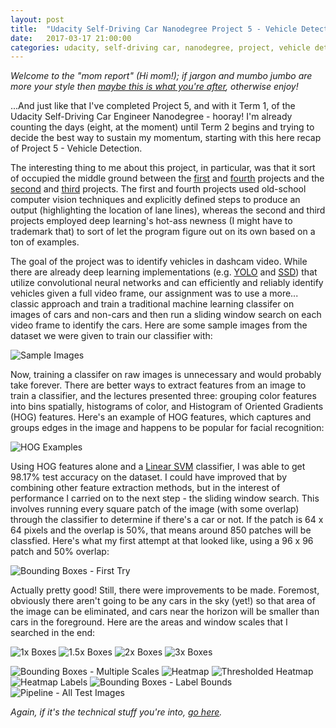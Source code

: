 ```yaml
---
layout: post
title:  "Udacity Self-Driving Car Nanodegree Project 5 - Vehicle Detection"
date:   2017-03-17 21:00:00 
categories: udacity, self-driving car, nanodegree, project, vehicle detection, machine learning, computer vision
---
```


*Welcome to the "mom report" (Hi mom!); if jargon and mumbo jumbo are more your style then [maybe this is what you're after](https://github.com/jeremy-shannon/CarND-Vehicle-Detection), otherwise enjoy!*

[//]: # (Image References)
[image1]: https://github.com/jeremy-shannon/CarND-Vehicle-Detection/blob/master/output_images/01_random_data_grid.png
[image2]: https://github.com/jeremy-shannon/CarND-Vehicle-Detection/blob/master/output_images/02_hog_visualization.png
[image3]: https://github.com/jeremy-shannon/CarND-Vehicle-Detection/blob/master/output_images/03_detections.png
[image4]: https://github.com/jeremy-shannon/CarND-Vehicle-Detection/blob/master/output_images/04_boxes_1.png
[image5]: https://github.com/jeremy-shannon/CarND-Vehicle-Detection/blob/master/output_images/05_boxes_2.png
[image6]: https://github.com/jeremy-shannon/CarND-Vehicle-Detection/blob/master/output_images/06_boxes_3.png
[image6a]: https://github.com/jeremy-shannon/CarND-Vehicle-Detection/blob/master/output_images/06a_boxes_4.png
[image7]: https://github.com/jeremy-shannon/CarND-Vehicle-Detection/blob/master/output_images/07_all_detections.png
[image8]: https://github.com/jeremy-shannon/CarND-Vehicle-Detection/blob/master/output_images/08_heatmap.png
[image9]: https://github.com/jeremy-shannon/CarND-Vehicle-Detection/blob/master/output_images/09_heatmap_threshold.png
[image10]: https://github.com/jeremy-shannon/CarND-Vehicle-Detection/blob/master/output_images/10_label_heatmap.png
[image11]: https://github.com/jeremy-shannon/CarND-Vehicle-Detection/blob/master/output_images/11_final_boxes.png
[image12]: https://github.com/jeremy-shannon/CarND-Vehicle-Detection/blob/master/output_images/12_all_test_detects.png
[video1]: https://github.com/jeremy-shannon/CarND-Vehicle-Detection/blob/master/test_video_out.mp4
[video2]: https://github.com/jeremy-shannon/CarND-Vehicle-Detection/blob/master/test_video_out_2.mp4
[video3]: https://github.com/jeremy-shannon/CarND-Vehicle-Detection/blob/master/project_video_out.mp4

...And just like that I've completed Project 5, and with it Term 1, of the Udacity Self-Driving Car Engineer Nanodegree - hooray! I'm already counting the days (eight, at the moment) until Term 2 begins and trying to decide the best way to sustain my momentum, starting with this here recap of Project 5 - Vehicle Detection.

The interesting thing to me about this project, in particular, was that it sort of occupied the middle ground between the [first](http://jeremyshannon.com/2016/12/23/udacity-sdcnd-finding-lane-lines.html) and [fourth](http://jeremyshannon.com/2017/03/03/udacity-sdcnd-advanced-lane-finding.html) projects and the [second](http://jeremyshannon.com/2017/01/13/udacity-sdcnd-traffic-sign-classifier.html) and [third](http://jeremyshannon.com/2017/02/10/udacity-sdcnd-behavioral-cloning.html) projects. The first and fourth projects used old-school computer vision techniques and explicitly defined steps to produce an output (highlighting the location of lane lines), whereas the second and third projects employed deep learning's hot-ass newness (I might have to trademark that) to sort of let the program figure out on its own based on a ton of examples. 

The goal of the project was to identify vehicles in dashcam video. While there are already deep learning implementations (e.g. [YOLO](https://pjreddie.com/darknet/yolo/) and [SSD](http://www.cs.unc.edu/~wliu/papers/ssd.pdf)) that utilize convolutional neural networks and can efficiently and reliably identify vehicles given a full video frame, our assignment was to use a more... classic approach and train a traditional machine learning classifer on images of cars and non-cars and then run a sliding window search on each video frame to identify the cars. Here are some sample images from the dataset we were given to train our classifier with:

![Sample Images][image1]

Now, training a classifer on raw images is unnecessary and would probably take forever. There are better ways to extract features from an image to train a classifier, and the lectures presented three: grouping color features into bins spatially, histograms of color, and Histogram of Oriented Gradients (HOG) features. Here's an example of HOG features, which captures and groups edges in the image and happens to be popular for facial recognition:

![HOG Examples][image2]

Using HOG features alone and a [Linear SVM](https://en.wikipedia.org/wiki/Support_vector_machine#Linear_SVM) classifier, I was able to get 98.17% test accuracy on the dataset. I could have improved that by combining other feature extraction methods, but in the interest of performance I carried on to the next step - the sliding window search. This involves running every square patch of the image (with some overlap) through the classifier to determine if there's a car or not. If the patch is 64 x 64 pixels and the overlap is 50%, that means around 850 patches will be classfied. Here's what my first attempt at that looked like, using a 96 x 96 patch and 50% overlap:

![Bounding Boxes - First Try][image3]

Actually pretty good! Still, there were improvements to be made. Foremost, obviously there aren't going to be any cars in the sky (yet!) so that area of the image can be eliminated, and cars near the horizon will be smaller than cars in the foreground. Here are the areas and window scales that I searched in the end:

![1x Boxes][image4]
![1.5x Boxes][image5]
![2x Boxes][image6]
![3x Boxes][image6a]


![Bounding Boxes - Multiple Scales][image7]
![Heatmap][image8]
![Thresholded Heatmap][image9]
![Heatmap Labels][image10]
![Bounding Boxes - Label Bounds][image11]
![Pipeline - All Test Images][image12]

*Again, if it's the technical stuff you're into, [go here](https://github.com/jeremy-shannon/CarND-Vehicle-Detection).*
